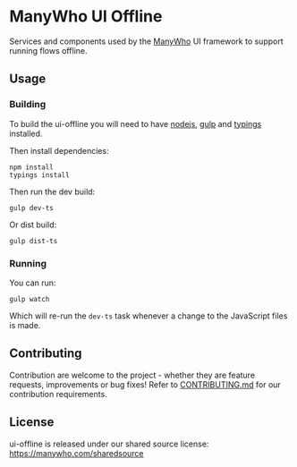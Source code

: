 # ManyWho UI Offline

Services and components used by the [ManyWho](https://manywho.com) UI framework to support running flows offline.

## Usage

### Building

To build the ui-offline you will need to have [nodejs](http://nodejs.org/), [gulp](http://gulpjs.com/) and [typings](https://github.com/typings/typings) installed.

Then install dependencies:

```
npm install
typings install
```

Then run the dev build:

```
gulp dev-ts
```

Or dist build:

```
gulp dist-ts
```

### Running

You can run:

```
gulp watch
``` 

Which will re-run the `dev-ts` task whenever a change to the JavaScript files is made.

## Contributing

Contribution are welcome to the project - whether they are feature requests, improvements or bug fixes! Refer to 
[CONTRIBUTING.md](CONTRIBUTING.md) for our contribution requirements.

## License

ui-offline is released under our shared source license: https://manywho.com/sharedsource